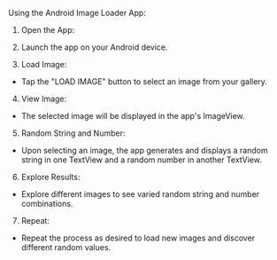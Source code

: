 
Using the Android Image Loader App:

1. Open the App:

2. Launch the app on your Android device.
3. Load Image:
- Tap the "LOAD IMAGE" button to select an image from your gallery.
4. View Image:
- The selected image will be displayed in the app's ImageView.
5. Random String and Number:
- Upon selecting an image, the app generates and displays a random string in one TextView and a random number in another TextView.
6. Explore Results:
- Explore different images to see varied random string and number combinations.
7. Repeat:
- Repeat the process as desired to load new images and discover different random values.
